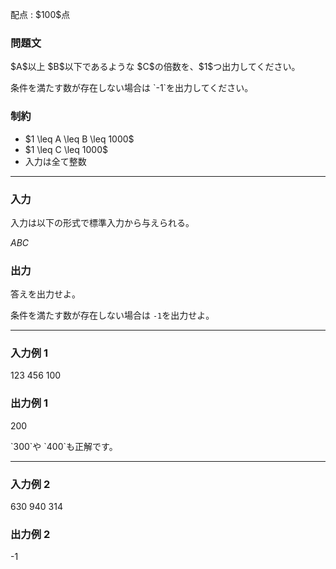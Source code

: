 
<div>

<span>

<span>

<p>
配点 : $100$点
</p>

<div>

<section>

### **問題文**

<p>
$A$以上 $B$以下であるような $C$の倍数を、$1$つ出力してください。  
</p>

<p>
条件を満たす数が存在しない場合は `-1`を出力してください。
</p>

</section>

</div>

<div>

<section>

### **制約**

<ul>

<li>
$1 \leq A \leq B \leq 1000$
</li>

<li>
$1 \leq C \leq 1000$
</li>

<li>
入力は全て整数
</li>

</ul>

</section>

</div>

---

<div>

<div>

<section>

### **入力**

<p>
入力は以下の形式で標準入力から与えられる。
</p>

<div>

$A$$B$$C$
</div>

</section>

</div>

<div>

<section>

### **出力**

<p>
答えを出力せよ。

条件を満たす数が存在しない場合は `-1`を出力せよ。
</p>

</section>

</div>

</div>

---

<div>

<section>

### **入力例 1**

<div>

123 456 100

</div>

</section>

</div>

<div>

<section>

### **出力例 1**

<div>

200

</div>

<p>
`300`や `400`も正解です。
</p>

</section>

</div>

---

<div>

<section>

### **入力例 2**

<div>

630 940 314

</div>

</section>

</div>

<div>

<section>

### **出力例 2**

<div>

-1

</div>

</section>

</div>

</span>

</span>

</div>
